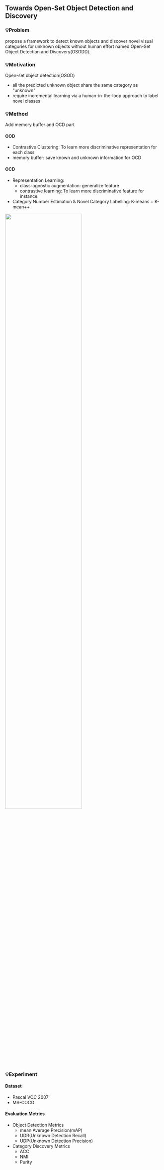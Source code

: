 ## Towards Open-Set Object Detection and Discovery
### 💡Problem
propose a framework to detect known objects
and discover novel visual categories for unknown objects without human effort
named Open-Set Object Detection and Discovery(OSODD).

### 💡Motivation  
Open-set object detection(OSOD)
- all the predicted unknown object share the same category as "unknown"
- require incremental learning via a human-in-the-loop approach to label novel classes

### 💡Method
Add memory buffer and OCD part

#### OOD
- Contrastive Clustering: To learn more discriminative representation for each class
- memory buffer: save known and unknown information for OCD

#### OCD
-  Representation Learning:  
    -  class-agnostic augmentation: generalize feature
    -  contrastive learning: To learn more discriminative feature for instance
-  Category Number Estimation & Novel Category Labelling: K-means + K-mean++
  
<img src="https://github.com/zzeuui/papers/assets/38878047/a167e64f-c884-45e4-9c1f-f413ec4a7c86" width="70%"/>

### 💡Experiment
#### Dataset
- Pascal VOC 2007
- MS-COCO

#### Evaluation Metrics
- Object Detection Metrics
  - mean Average Precision(mAP)
  - UDR(Unknown Detection Recall)
  - UDP(Unknown Detection Precision)
- Category Discovery Metrics
  - ACC
  - NMI
  - Purity
